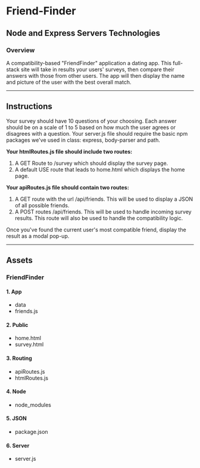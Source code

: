 # Friend-Finder
## Node and Express Servers Technologies 

### Overview

A compatibility-based "FriendFinder" application a dating app. This full-stack site will take in results your users' surveys, then compare their answers with those from other users. The app will then display the name and picture of the user with the best overall match. 

____________________________________________________________________________________________________________________________________
## Instructions

Your survey should have 10 questions of your choosing. Each answer should be on a scale of 1 to 5 based on how much the user agrees or disagrees with a question.
Your server.js file should require the basic npm packages we've used in class: express, body-parser and path.

**Your htmlRoutes.js file should include two routes:**

1. A GET Route to /survey which should display the survey page.
2. A default USE route that leads to home.html which displays the home page. 

**Your apiRoutes.js file should contain two routes:**

1. A GET route with the url /api/friends. This will be used to display a JSON of all possible friends.
2. A POST routes /api/friends. This will be used to handle incoming survey results. This route will also be used to handle the         compatibility logic. 

Once you've found the current user's most compatible friend, display the result as a modal pop-up.
__________________________________________________________________________________________________________________________________

## Assets

 ### FriendFinder
  
   #### 1. App
   * data
   * friends.js
   
   #### 2. Public
   * home.html
   * survey.html
   
   #### 3. Routing
   * apiRoutes.js
   * htmlRoutes.js
   
   #### 4. Node
   * node_modules
   
   #### 5. JSON
   * package.json
   
   #### 6. Server
   * server.js












